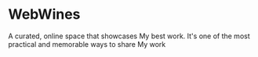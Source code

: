 # WebWines
 A curated, online space that showcases My best work. It's one of the most practical and memorable ways to share My work
